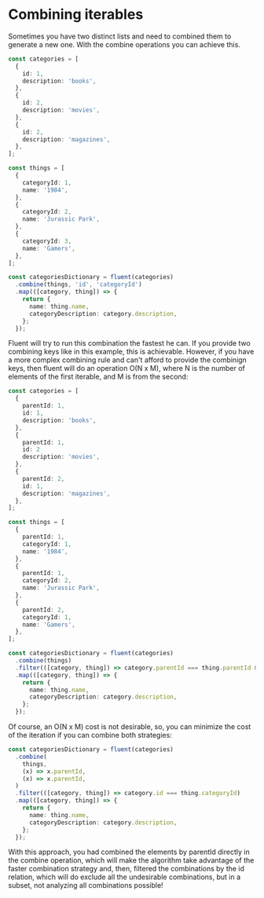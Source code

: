 # Combining iterables

Sometimes you have two distinct lists and need to combined them to generate a new one. With the combine operations you can achieve this.

```ts
const categories = [
  {
    id: 1,
    description: 'books',
  },
  {
    id: 2,
    description: 'movies',
  },
  {
    id: 2,
    description: 'magazines',
  },
];

const things = [
  {
    categoryId: 1,
    name: '1984',
  },
  {
    categoryId: 2,
    name: 'Jurassic Park',
  },
  {
    categoryId: 3,
    name: 'Gamers',
  },
];

const categoriesDictionary = fluent(categories)
  .combine(things, 'id', 'categoryId')
  .map(([category, thing]) => {
    return {
      name: thing.name,
      categoryDescription: category.description,
    };
  });
```

Fluent will try to run this combination the fastest he can. If you provide two combining keys like in this example, this is achievable.
However, if you have a more complex combining rule and can't afford to provide the combinign keys, then fluent will do an operation O(N x M), where N is the number of elements of the first iterable, and M is from the second:

```ts
const categories = [
  {
    parentId: 1,
    id: 1,
    description: 'books',
  },
  {
    parentId: 1,
    id: 2
    description: 'movies',
  },
  {
    parentId: 2,
    id: 1,
    description: 'magazines',
  },
];

const things = [
  {
    parentId: 1,
    categoryId: 1,
    name: '1984',
  },
  {
    parentId: 1,
    categoryId: 2,
    name: 'Jurassic Park',
  },
  {
    parentId: 2,
    categoryId: 1,
    name: 'Gamers',
  },
];

const categoriesDictionary = fluent(categories)
  .combine(things)
  .filter(([category, thing]) => category.parentId === thing.parentId && category.id === thing.categoryId)
  .map(([category, thing]) => {
    return {
      name: thing.name,
      categoryDescription: category.description,
    };
  });
```

Of course, an O(N x M) cost is not desirable, so, you can minimize the cost of the iteration if you can combine both strategies:

```ts
const categoriesDictionary = fluent(categories)
  .combine(
    things,
    (x) => x.parentId,
    (x) => x.parentId,
  )
  .filter(([category, thing]) => category.id === thing.categoryId)
  .map(([category, thing]) => {
    return {
      name: thing.name,
      categoryDescription: category.description,
    };
  });
```

With this approach, you had combined the elements by parentId directly in the combine operation, which will make the algorithm take advantage of the faster combination strategy and, then, filtered the combinations by the id relation, which will do exclude all the undesirable combinations, but in a subset, not analyzing all combinations possible!
